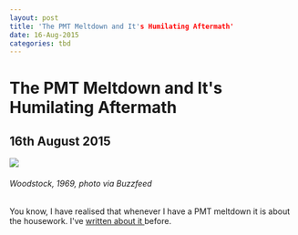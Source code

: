 ```yaml
---
layout: post
title: 'The PMT Meltdown and It's Humilating Aftermath'
date: 16-Aug-2015
categories: tbd
---
```


# The PMT Meltdown and It's Humilating Aftermath

## 16th August 2015

<img src="http://ak-hdl.buzzfed.com/static/2015-08/14/16/enhanced/webdr14/enhanced-buzz-wide-5427-1439584230-7.jpg" />

<h6 <a href="http://www.buzzfeed.com/gabrielsanchez/pictures-that-show-just-how-crazy-woodstock-really-was#.ggbYEDwQy">Woodstock,   1969, photo via Buzzfeed</a></h6>

You know, I have realised that whenever I have a PMT meltdown it is about the housework. I've <a href="http://mogantosh.com/pmt-beware-all-ye-who-approach-i-am-not-even-kidding/">written about it </a>before.

